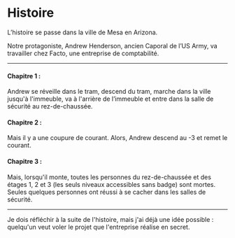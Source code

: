 ﻿# Histoire

L’histoire se passe dans la ville de Mesa en Arizona.

Notre protagoniste, Andrew Henderson, ancien Caporal de l’US Army, va travailler chez Facto, une entreprise de comptabilité.

***

#### Chapitre 1 : 
Andrew se réveille dans le tram, descend du tram, marche dans la ville jusqu'à l'immeuble, va à l'arrière de l’immeuble et entre dans la salle de sécurité au rez-de-chaussée.

#### Chapitre 2 :
Mais il y a une coupure de courant. Alors, Andrew descend au -3 et remet le courant.

#### Chapitre 3 :
Mais, lorsqu'il monte, toutes les personnes du rez-de-chaussée et des étages 1, 2 et 3 (les seuls niveaux accessibles sans badge) sont mortes. Seules quelques personnes ont réussi à se cacher dans les salles de sécurité.

***

Je dois réfléchir à la suite de l'histoire, mais j'ai déjà une idée possible : quelqu'un veut voler le projet que l'entreprise réalise en secret.